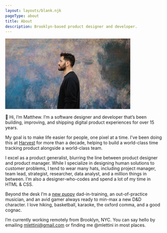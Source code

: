 ```yaml
---
layout: layouts/blank.njk
pageType: about
title: About
description: Brooklyn-based product designer and developer.
---
```


<section>
  <div class="inner">

<img src="/images/matthew-lettini-portrait.jpg" alt="A portrait of Matthew Lettini" class="portrait" width="400" height="225" data-zoomable>

👋 Hi, I’m Matthew. I’m a software designer and developer that’s been building, improving, and shipping digital product experiences for over 15 years.

My goal is to make life easier for people, one pixel at a time. I’ve been doing this at <a href="https://getharvest.com" target="_blank" rel="noopener">Harvest</a> for more than a decade, helping to build a world-class time tracking product alongside a world-class team.

I excel as a product generalist, blurring the line between product designer and product manager. While I specialize in designing human solutions to customer problems, I tend to wear many hats, including project manager, team lead, strategist, researcher, data analyst, and a million things in between. I’m also a designer-who-codes and spend a lot of my time in HTML & CSS.

Beyond the desk I’m a <a href="https://www.instagram.com/p/CXeYImOFqui" target="_blank" rel="noopener">new puppy</a> dad-in-training, an out-of-practice musician, and an avid gamer always ready to min-max a new D&D character. I love hiking, basketball, karaoke, the oxford comma, and a good cognac.

I’m currently working remotely from Brooklyn, NYC. You can say hello by emailing <a href="mailto:mlettini@gmail.com?subject=Hello!" target="_blank" rel="noopener" aria-label="Email me">mlettini@gmail.com</a> or finding me @mlettini in most places.

  </div>
</section>
